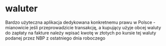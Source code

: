 # waluter
Bardzo użyteczna aplikacja dedykowana konkretnemu prawu w Polsce - mianowicie jeśli przeprowadzicie transakcję, a kupujący użyje obcej waluty do zapłaty na fakture należy wpisać
kwotę w złotych po kursie tej waluty podanej przez NBP z ostatniego dnia roboczego

